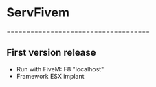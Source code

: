 # ServFivem
====================================

## First version release
- Run with FiveM: F8 "localhost"
- Framework ESX implant